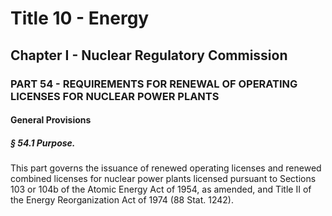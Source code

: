 
# Title 10 - Energy
## Chapter I - Nuclear Regulatory Commission
### PART 54 - REQUIREMENTS FOR RENEWAL OF OPERATING LICENSES FOR NUCLEAR POWER PLANTS
#### General Provisions
##### § 54.1 Purpose.

This part governs the issuance of renewed operating licenses and renewed combined licenses for nuclear power plants licensed pursuant to Sections 103 or 104b of the Atomic Energy Act of 1954, as amended, and Title II of the Energy Reorganization Act of 1974 (88 Stat. 1242).
